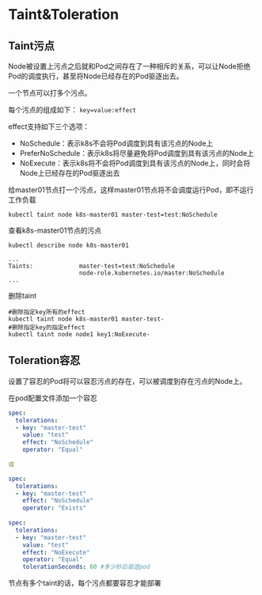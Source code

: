 # Taint&Toleration

## Taint污点

Node被设置上污点之后就和Pod之间存在了一种相斥的关系，可以让Node拒绝Pod的调度执行，甚至将Node已经存在的Pod驱逐出去。

一个节点可以打多个污点。

每个污点的组成如下：
`key=value:effect`

effect支持如下三个选项：

- NoSchedule：表示k8s不会将Pod调度到具有该污点的Node上
- PreferNoSchedule：表示k8s将尽量避免将Pod调度到具有该污点的Node上
- NoExecute：表示k8s将不会将Pod调度到具有该污点的Node上，同时会将Node上已经存在的Pod驱逐出去

给master01节点打一个污点，这样master01节点将不会调度运行Pod，即不运行工作负载

```shell
kubectl taint node k8s-master01 master-test=test:NoSchedule
```

查看k8s-master01节点的污点

```shell
kubectl describe node k8s-master01

...
Taints:             master-test=test:NoSchedule
                    node-role.kubernetes.io/master:NoSchedule
...
```

删除taint

```shell
#删除指定key所有的effect
kubectl taint node k8s-master01 master-test-
#删除指定key的指定effect
kubectl taint node node1 key1:NoExecute-
```



## Toleration容忍

设置了容忍的Pod将可以容忍污点的存在，可以被调度到存在污点的Node上。

在pod配置文件添加一个容忍

```yaml
spec:
  tolerations:
  - key: "master-test"
    value: "test"
    effect: "NoSchedule"
    operator: "Equal"
    
或

spec:
  tolerations:
  - key: "master-test"
    effect: "NoSchedule"
    operator: "Exists"
    
spec:
  tolerations:
  - key: "master-test"
    value: "test"
    effect: "NoExecute"
    operator: "Equal"
    tolerationSeconds: 60 #多少秒后驱逐pod
```

节点有多个taint的话，每个污点都要容忍才能部署

